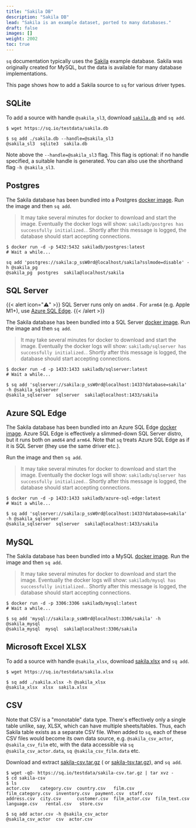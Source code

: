 ```yaml
---
title: "Sakila DB"
description: "Sakila DB"
lead: "Sakila is an example dataset, ported to many databases."
draft: false
images: []
weight: 2002
toc: true
---
```

`sq` documentation typically uses the [Sakila](https://dev.mysql.com/doc/sakila/en/) example database. Sakila was
originally created for MySQL, but the data is available for many database implementations.

This page shows how to add a Sakila source to `sq` for various driver types.

## SQLite

To add a source with handle `@sakila_sl3`, download [`sakila.db`](https://sq.io/testdata/sakila.db) and `sq add`.

```shell
$ wget https://sq.io/testdata/sakila.db

$ sq add ./sakila.db --handle=@sakila_sl3
@sakila_sl3  sqlite3  sakila.db
```

Note above the `--handle=@sakila_sl3` flag. This flag is optional: if no handle specified, a suitable handle is
generated. You can also use the shorthand flag `-h @sakila_sl3`.

## Postgres

The Sakila database has been bundled into a Postgres [docker image](https://hub.docker.com/r/sakiladb/postgres).
Run the image and then `sq add`.

> It may take several minutes for docker to download and start the image. Eventually the docker logs will show:
`sakiladb/postgres has successfully initialized.`. Shortly after this message is logged, the database should start
> accepting connections.

```shell
$ docker run -d -p 5432:5432 sakiladb/postgres:latest
# Wait a while...

sq add 'postgres://sakila:p_ssW0rd@localhost/sakila?sslmode=disable' -h @sakila_pg
@sakila_pg  postgres  sakila@localhost/sakila
```

## SQL Server

{{< alert icon="⚠️" >}}
SQL Server runs only on `amd64` . For `arm64` (e.g. Apple M1+),
use [Azure SQL Edge](#azure-sql-edge).
{{< /alert >}}

The Sakila database has been bundled into a SQL Server [docker image](https://hub.docker.com/r/sakiladb/sqlserver).
Run the image and then `sq add`.

> It may take several minutes for docker to download and start the image. Eventually the docker logs will show:
`sakiladb/sqlserver has successfully initialized.`. Shortly after this message is logged, the database should start
> accepting connections.

```shell
$ docker run -d -p 1433:1433 sakiladb/sqlserver:latest
# Wait a while...

$ sq add 'sqlserver://sakila:p_ssW0rd@localhost:1433?database=sakila' -h @sakila_sqlserver
@sakila_sqlserver  sqlserver  sakila@localhost:1433/sakila
```

## Azure SQL Edge

The Sakila database has been bundled into an Azure SQL
Edge [docker image](https://hub.docker.com/r/sakiladb/azure-sql-edge).
Azure SQL Edge is effectively a slimmed-down SQL Server distro, but it runs
both on `amd64` and `arm64`. Note that `sq` treats Azure SQL Edge as if it is SQL Server
(they use the same driver etc.).

Run the image and then `sq add`.

> It may take several minutes for docker to download and start the image. Eventually the docker logs will show:
`sakiladb/sqlserver has successfully initialized.`. Shortly after this message is logged, the database should start
> accepting connections.

```shell
$ docker run -d -p 1433:1433 sakiladb/azure-sql-edge:latest
# Wait a while...

$ sq add 'sqlserver://sakila:p_ssW0rd@localhost:1433?database=sakila' -h @sakila_sqlserver
@sakila_sqlserver  sqlserver  sakila@localhost:1433/sakila
```

## MySQL

The Sakila database has been bundled into a MySQL [docker image](https://hub.docker.com/r/sakiladb/mysql).
Run the image and then `sq add`.

> It may take several minutes for docker to download and start the image. Eventually the docker logs will show:
`sakiladb/mysql has successfully initialized.`. Shortly after this message is logged, the database should start
> accepting connections.

```shell
$ docker run -d -p 3306:3306 sakiladb/mysql:latest
# Wait a while...

$ sq add 'mysql://sakila:p_ssW0rd@localhost:3306/sakila' -h @sakila_mysql
@sakila_mysql  mysql  sakila@localhost:3306/sakila
```

## Microsoft Excel XLSX

To add a source with handle `@sakila_xlsx`, download [sakila.xlsx](https://sq.io/testdata/sakila.xlsx) and `sq add`.

```shell
$ wget https://sq.io/testdata/sakila.xlsx

$ sq add ./sakila.xlsx -h @sakila_xlsx
@sakila_xlsx  xlsx  sakila.xlsx
```

## CSV

Note that CSV is a "monotable" data type. There's effectively only a single table unlike, say, XLSX, which can have
multiple sheets/tables. Thus, each Sakila table exists as a separate CSV file. When added to `sq`, each of these CSV
files would become its own data source, e.g. `@sakila_csv_actor`, `@sakila_csv_film` etc, with the data accessible
via `sq @sakila_csv_actor.data`, `sq @sakila_csv_film.data` etc.

Download and extract [sakila-csv.tar.gz](https://sq.io/testdata/sakila-csv.tar.gz) (
or [sakila-tsv.tar.gz](https://sq.io/testdata/sakila-tsv.tar.gz)), and `sq add`.

```shell
$ wget -qO- https://sq.io/testdata/sakila-csv.tar.gz | tar xvz -
$ cd sakila-csv
$ ls
actor.csv    category.csv  country.csv   film.csv        film_category.csv  inventory.csv  payment.csv  staff.csv
address.csv  city.csv      customer.csv  film_actor.csv  film_text.csv      language.csv   rental.csv   store.csv

$ sq add actor.csv -h @sakila_csv_actor
@sakila_csv_actor  csv  actor.csv
```
